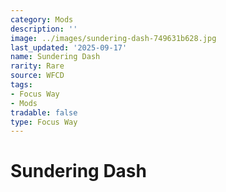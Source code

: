 ```yaml
---
category: Mods
description: ''
image: ../images/sundering-dash-749631b628.jpg
last_updated: '2025-09-17'
name: Sundering Dash
rarity: Rare
source: WFCD
tags:
- Focus Way
- Mods
tradable: false
type: Focus Way
---
```


# Sundering Dash

